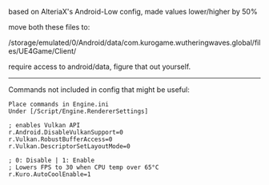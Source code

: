 based on AlteriaX's Android-Low config, made values lower/higher by 50%

move both these files to:

/storage/emulated/0/Android/data/com.kurogame.wutheringwaves.global/files/UE4Game/Client/

require access to android/data, figure that out yourself.

---

Commands not included in config that might be useful:
```
Place commands in Engine.ini
Under [/Script/Engine.RendererSettings]

; enables Vulkan API
r.Android.DisableVulkanSupport=0
r.Vulkan.RobustBufferAccess=0
r.Vulkan.DescriptorSetLayoutMode=0

; 0: Disable | 1: Enable
; Lowers FPS to 30 when CPU temp over 65°C
r.Kuro.AutoCoolEnable=1
```
